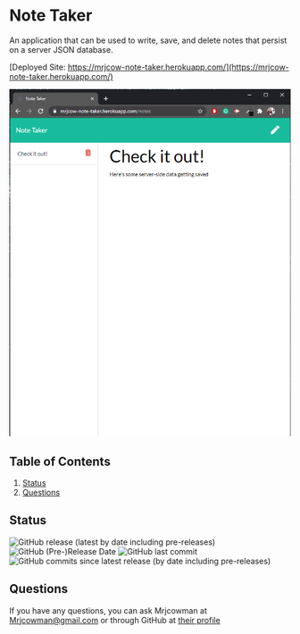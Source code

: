 # Note Taker

An application that can be used to write, save, and delete notes that persist on a server JSON database.

[Deployed Site: https://mrjcow-note-taker.herokuapp.com/](https://mrjcow-note-taker.herokuapp.com/)

![Screencap](screencap.png)

## Table of Contents
1. [Status](#status)
2. [Questions](#questions)

## Status

![GitHub release (latest by date including pre-releases)](https://img.shields.io/github/v/release/Mrjcowman/noteTaker?include_prereleases&style=for-the-badge)
![GitHub (Pre-)Release Date](https://img.shields.io/github/release-date-pre/Mrjcowman/noteTaker?style=for-the-badge)
![GitHub last commit](https://img.shields.io/github/last-commit/Mrjcowman/noteTaker?style=for-the-badge)
![GitHub commits since latest release (by date including pre-releases)](https://img.shields.io/github/commits-since/Mrjcowman/noteTaker/latest?include_prereleases&style=for-the-badge)

## Questions
If you have any questions, you can ask Mrjcowman at Mrjcowman@gmail.com or through GitHub at [their profile](https://github.com/Mrjcowman)
